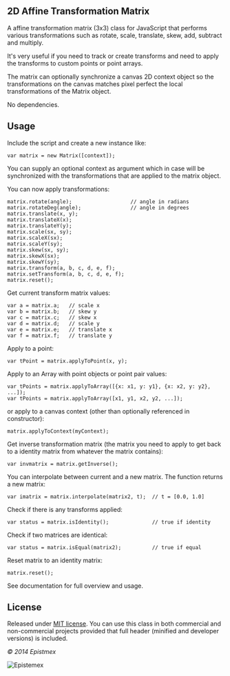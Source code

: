 2D Affine Transformation Matrix
-------------------------------

A affine transformation matrix (3x3) class for JavaScript that performs
various transformations such as rotate, scale, translate, skew, add, subtract
and multiply.

It's very useful if you need to track or create transforms and need to apply
the transforms to custom points or point arrays.

The matrix can optionally synchronize a canvas 2D context object so the transformations
on the canvas matches pixel perfect the local transformations of the Matrix object.

No dependencies.

Usage
-----

Include the script and create a new instance like:

    var matrix = new Matrix([context]);

You can supply an optional context as argument which in case will be
synchronized with the transformations that are applied to the matrix
object.

You can now apply transformations:

    matrix.rotate(angle);    		        // angle in radians
    matrix.rotateDeg(angle);   		        // angle in degrees
    matrix.translate(x, y);
    matrix.translateX(x);
    matrix.translateY(y);
    matrix.scale(sx, sy);
    matrix.scaleX(sx);
    matrix.scaleY(sy);
    matrix.skew(sx, sy);
    matrix.skewX(sx);
    matrix.skewY(sy);
    matrix.transform(a, b, c, d, e, f);
    matrix.setTransform(a, b, c, d, e, f);
	matrix.reset();

Get current transform matrix values:

    var a = matrix.a;	// scale x
    var b = matrix.b;	// skew y
    var c = matrix.c;	// skew x
    var d = matrix.d;	// scale y
    var e = matrix.e;	// translate x
    var f = matrix.f;	// translate y

Apply to a point:

    var tPoint = matrix.applyToPoint(x, y);

Apply to an Array with point objects or point pair values:

    var tPoints = matrix.applyToArray([{x: x1, y: y1}, {x: x2, y: y2}, ...]);
    var tPoints = matrix.applyToArray([x1, y1, x2, y2, ...]);

or apply to a canvas context (other than optionally referenced in constructor):

    matrix.applyToContext(myContext);

Get inverse transformation matrix (the matrix you need to apply to get back
to a identity matrix from whatever the matrix contains):

    var invmatrix = matrix.getInverse();

You can interpolate between current and a new matrix. The function
returns a new matrix:

    var imatrix = matrix.interpolate(matrix2, t);  // t = [0.0, 1.0]

Check if there is any transforms applied:

    var status = matrix.isIdentity();              // true if identity

Check if two matrices are identical:

    var status = matrix.isEqual(matrix2);          // true if equal

Reset matrix to an identity matrix:

    matrix.reset();

See documentation for full overview and usage.


License
-------

Released under [MIT license](http://choosealicense.com/licenses/mit/). You can use this class in both commercial and non-commercial projects provided that full header (minified and developer versions) is included.

*&copy; 2014 Epistmex*

![Epistemex](http://i.imgur.com/NJpHOFr.png)
